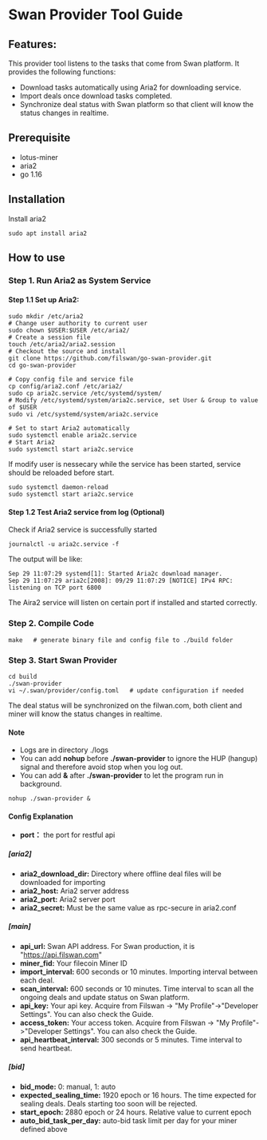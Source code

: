 # Swan Provider Tool Guide

## Features:

This provider tool listens to the tasks that come from Swan platform. It provides the following functions:

* Download tasks automatically using Aria2 for downloading service.
* Import deals once download tasks completed.
* Synchronize deal status with Swan platform so that client will know the status changes in realtime.

## Prerequisite
- lotus-miner
- aria2
- go 1.16

## Installation

Install aria2
```shell
sudo apt install aria2
```

## How to use

### Step 1. Run Aria2 as System Service

#### Step 1.1 Set up Aria2:

```shell
sudo mkdir /etc/aria2
# Change user authority to current user
sudo chown $USER:$USER /etc/aria2/
# Create a session file
touch /etc/aria2/aria2.session
# Checkout the source and install 
git clone https://github.com/filswan/go-swan-provider.git
cd go-swan-provider

# Copy config file and service file
cp config/aria2.conf /etc/aria2/
sudo cp aria2c.service /etc/systemd/system/
# Modify /etc/systemd/system/aria2c.service, set User & Group to value of $USER  
sudo vi /etc/systemd/system/aria2c.service

# Set to start Aria2 automatically
sudo systemctl enable aria2c.service
# Start Aria2
sudo systemctl start aria2c.service
```
If modify user is nessecary while the service has been started, service should be reloaded before start.
```shell
sudo systemctl daemon-reload
sudo systemctl start aria2c.service
```

#### Step 1.2 Test Aria2 service from log (Optional)

Check if Aria2 service is successfully started

```shell
journalctl -u aria2c.service -f
```
The output will be like:

```shell
Sep 29 11:07:29 systemd[1]: Started Aria2c download manager.
Sep 29 11:07:29 aria2c[2008]: 09/29 11:07:29 [NOTICE] IPv4 RPC: listening on TCP port 6800
```

The Aira2 service will listen on certain port if installed and started correctly.

### Step 2. Compile Code
```shell
make   # generate binary file and config file to ./build folder
```

### Step 3. Start Swan Provider
```shell
cd build
./swan-provider
vi ~/.swan/provider/config.toml   # update configuration if needed
```

The deal status will be synchronized on the filwan.com, both client and miner will know the status changes in realtime.

#### Note
- Logs are in directory ./logs
- You can add **nohup** before **./swan-provider** to ignore the HUP (hangup) signal and therefore avoid stop when you log out.
- You can add **&** after **./swan-provider** to let the program run in background.

```shell
nohup ./swan-provider &
```


#### Config Explanation
- **port：** the port for restful api

##### [aria2]
- **aria2_download_dir:** Directory where offline deal files will be downloaded for importing
- **aria2_host:** Aria2 server address
- **aria2_port:** Aria2 server port
- **aria2_secret:** Must be the same value as rpc-secure in aria2.conf

##### [main]
- **api_url:** Swan API address. For Swan production, it is "https://api.filswan.com"
- **miner_fid:** Your filecoin Miner ID
- **import_interval:** 600 seconds or 10 minutes. Importing interval between each deal.
- **scan_interval:** 600 seconds or 10 minutes. Time interval to scan all the ongoing deals and update status on Swan platform.
- **api_key:** Your api key. Acquire from Filswan -> "My Profile"->"Developer Settings". You can also check the Guide.
- **access_token:** Your access token. Acquire from Filswan -> "My Profile"->"Developer Settings". You can also check the Guide.
- **api_heartbeat_interval:** 300 seconds or 5 minutes. Time interval to send heartbeat.

##### [bid]
- **bid_mode:** 0: manual, 1: auto
- **expected_sealing_time:** 1920 epoch or 16 hours. The time expected for sealing deals. Deals starting too soon will be rejected.
- **start_epoch:** 2880 epoch or 24 hours. Relative value to current epoch
- **auto_bid_task_per_day:** auto-bid task limit per day for your miner defined above

